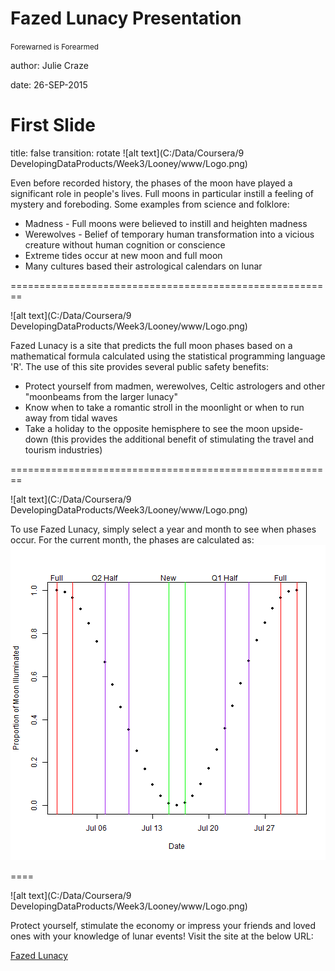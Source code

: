 Fazed Lunacy Presentation 
========================================================

<small>Forewarned is Forearmed</small>

author: Julie Craze

date: 26-SEP-2015



First Slide
========================================================
title: false
transition: rotate
![alt text](C:/Data/Coursera/9 DevelopingDataProducts/Week3/Looney/www/Logo.png)

Even before recorded history, the phases of the moon have played a significant role in people's lives.  Full moons in particular instill a feeling of mystery and foreboding.  Some examples from science and folklore:
- Madness - Full moons were believed to instill and heighten madness
- Werewolves - Belief of temporary human transformation into a vicious creature without human cognition or conscience 
- Extreme tides occur at new moon and full moon
- Many cultures based their astrological calendars on lunar

========================================================

![alt text](C:/Data/Coursera/9 DevelopingDataProducts/Week3/Looney/www/Logo.png)   

Fazed Lunacy is a site that predicts the full moon phases based on a mathematical formula calculated using the statistical programming language 'R'.  The use of this site provides several public safety benefits:

- Protect yourself from madmen, werewolves, Celtic astrologers and other "moonbeams from the larger lunacy"
- Know when to take a romantic stroll in the moonlight or when to run away from tidal waves
- Take a holiday to the opposite hemisphere to see the moon upside-down (this provides the additional benefit of stimulating the travel and tourism industries)

========================================================

![alt text](C:/Data/Coursera/9 DevelopingDataProducts/Week3/Looney/www/Logo.png)   

To use Fazed Lunacy, simply select a year and month to see when phases occur.  For the current month, the phases are calculated as:
![plot of chunk unnamed-chunk-1](FazedLunacyPresentation-figure/unnamed-chunk-1-1.png) 

====

![alt text](C:/Data/Coursera/9 DevelopingDataProducts/Week3/Looney/www/Logo.png)   

Protect yourself, stimulate the economy or impress your friends and loved ones with your knowledge of lunar events!  Visit the site at the below URL:

[Fazed Lunacy](http://example.com)

